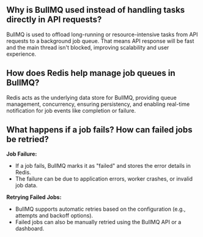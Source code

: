 ## Why is BullMQ used instead of handling tasks directly in API requests?
BullMQ is used to offload long-running or resource-intensive tasks from API requests to a background job queue. That means API response will be fast and the main thread isn't blocked, improving scalability and user experience.

## How does Redis help manage job queues in BullMQ?
Redis acts as the underlying data store for BullMQ, providing queue management, concurrency, ensuring persistency, and enabling real-time notification for job events like completion or failure.

## What happens if a job fails? How can failed jobs be retried?
**Job Failure:**
- If a job fails, BullMQ marks it as "failed" and stores the error details in Redis.
- The failure can be due to application errors, worker crashes, or invalid job data.

**Retrying Failed Jobs:**
- BullMQ supports automatic retries based on the configuration (e.g., attempts and backoff options).
- Failed jobs can also be manually retried using the BullMQ API or a dashboard.

